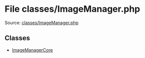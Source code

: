 File classes/ImageManager.php
=========

Source: [classes/ImageManager.php](https://github.com/PrestaShop/PrestaShop/blob/1.6.0.8/classes/ImageManager.php)


Classes
-------

* [ImageManagerCore](class.ImageManagerCore.md)

